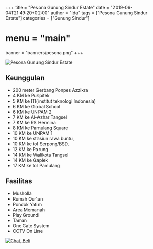 +++
title = "Pesona Gunung Sindur Estate"
date = "2019-06-04T21:49:20+02:00"
author = "Ida"
tags = ["Pesona Gunung Sindur Estate"]
categories = ["Gunung Sindur"]
# menu = "main"
banner = "banners/pesona.png"
+++

![Pesona Gunung Sindur Estate](/banners/pesona.png")
## Keunggulan

* 200 meter Gerbang Ponpes Azzikra
* 4 KM ke Puspitek
* 5 KM ke ITI(institut teknologi Indonesia)
* 6 KM ke Global School
* 6 KM ke UNPAM 2
* 7 KM  ke Al-Azhar Tangsel
* 7 KM  ke RS Hermina
* 8 KM  ke Pamulang Square
* 10 KM ke UNPAM 1
* 10 KM  ke stasiun rawa buntu,
* 10 KM ke tol Serpong/BSD, 
* 12 KM ke Parung
* 14 KM ke Walikota Tangsel
* 14 KM ke Gaplek 
* 17 KM ke tol Pamulang

## Fasilitas

* Musholla
* Rumah Qur'an 
* Pondok Yatim 
* Area Memanah
* Play Ground 
* Taman 
* One Gate System
* CCTV On Line

[![Chat, Beli](/survey.png)](https://api.whatsapp.com/send?phone=6281329040312&text=Assalamu'alaikum,%20saya%20ingin%20survey%20lokasi%20perumahan
)
